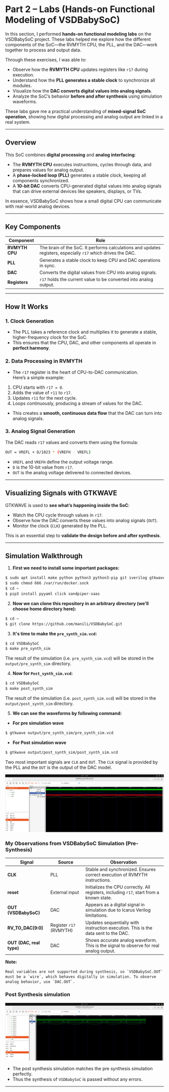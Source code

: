 # Part 2 – Labs (Hands-on Functional Modeling of VSDBabySoC)

In this section, I performed **hands-on functional modeling labs** on the VSDBabySoC project. These labs helped me explore how the different components of the SoC—the RVMYTH CPU, the PLL, and the DAC—work together to process and output data.

Through these exercises, I was able to:

- Observe how the **RVMYTH CPU** updates registers like `r17` during execution.  
- Understand how the **PLL generates a stable clock** to synchronize all modules.  
- Visualize how the **DAC converts digital values into analog signals**.  
- Analyze the SoC’s behavior **before and after synthesis** using simulation waveforms.

These labs gave me a practical understanding of **mixed-signal SoC operation**, showing how digital processing and analog output are linked in a real system.

---

## Overview

This SoC combines **digital processing** and **analog interfacing**:

- The **RVMYTH CPU** executes instructions, cycles through data, and prepares values for analog output.  
- A **phase-locked loop (PLL)** generates a stable clock, keeping all components synchronized.  
- A **10-bit DAC** converts CPU-generated digital values into analog signals that can drive external devices like speakers, displays, or TVs.

In essence, VSDBabySoC shows how a small digital CPU can communicate with real-world analog devices.

---

## Key Components

| Component | Role |
|-----------|------|
| **RVMYTH CPU** | The brain of the SoC. It performs calculations and updates registers, especially `r17` which drives the DAC. |
| **PLL** | Generates a stable clock to keep CPU and DAC operations in sync. |
| **DAC** | Converts the digital values from CPU into analog signals. |
| **Registers** | `r17` holds the current value to be converted into analog output. |

---

## How It Works

### 1. Clock Generation

- The PLL takes a reference clock and multiplies it to generate a stable, higher-frequency clock for the SoC.  
- This ensures that the CPU, DAC, and other components all operate in **perfect harmony**.

### 2. Data Processing in RVMYTH

- The `r17` register is the heart of CPU-to-DAC communication.  
Here’s a simple example:

1. CPU starts with `r17 = 0`.  
2. Adds the value of `r11` to `r17`.  
3. Updates `r11` for the next cycle.  
4. Loops continuously, producing a stream of values for the DAC.

- This creates a **smooth, continuous data flow** that the DAC can turn into analog signals.

### 3. Analog Signal Generation

The DAC reads `r17` values and converts them using the formula:

```bash
OUT = VREFL + D/1023 * (VREFH - VREFL)
```

- `VREFL` and `VREFH` define the output voltage range.  
- `D` is the 10-bit value from `r17`.  
- `OUT` is the analog voltage delivered to connected devices.

---

## Visualizing Signals with GTKWAVE

GTKWAVE is used to **see what’s happening inside the SoC**:

- Watch the CPU cycle through values in `r17`.  
- Observe how the DAC converts these values into analog signals (`OUT`).  
- Monitor the clock (`CLK`) generated by the PLL.  

This is an essential step to **validate the design before and after synthesis**.

---

## Simulation Walkthrough

  1. **First we need to install some important packages:**

  ```bash
  $ sudo apt install make python python3 python3-pip git iverilog gtkwave docker.io
  $ sudo chmod 666 /var/run/docker.sock
  $ cd ~
  $ pip3 install pyyaml click sandpiper-saas
  ```

  2. **Now we can clone this repository in an arbitrary directory (we'll choose home directory here):**

  ```bash
  $ cd ~
  $ git clone https://github.com/manili/VSDBabySoC.git

  ```
 3. **It's time to make the `pre_synth_sim.vcd`:**

  ```bash
  $ cd VSDBabySoC
  $ make pre_synth_sim

  ```
  
  The result of the simulation (i.e. `pre_synth_sim.vcd`) will be stored in the `output/pre_synth_sim` directory.

  4. **Now for `Post_synth_sim.vcd`:**

  ```bash
  $ cd VSDBabySoC
  $ make post_synth_sim
  ```

  The result of the simulation (i.e. `post_synth_sim.vcd`) will be stored in the `output/post_synth_sim` directory.

  5. **We can see the waveforms by following command:**

  - **For pre simulation wave** 

  ```bash
  $ gtkwave output/pre_synth_sim/pre_synth_sim.vcd
  ```
  - **For Post simulation wave**

  ```bash
  $ gtkwave output/post_synth_sim/post_synth_sim.vcd
  ```
  
  Two most important signals are `CLK` and `OUT`. The `CLK` signal is provided by the PLL and the `OUT` is the output of the DAC model. 

   ![pre_synth_sim](Screenshots/pre_synth_sim.jpg)

### My Observations from VSDBabySoC Simulation (Pre-Synthesis)

| Signal                  | Source                     | Observation                                                                                   |
|-------------------------|----------------------------|-----------------------------------------------------------------------------------------------|
| **CLK**                 | PLL                        | Stable and synchronized. Ensures correct execution of RVMYTH instructions.                  |
| **reset**               | External input             | Initializes the CPU correctly. All registers, including `r17`, start from a known state.    |
| **OUT (VSDBabySoC)**    | DAC                        | Appears as a digital signal in simulation due to Icarus Verilog limitations.                |
| **RV_TO_DAC[9:0]**      | Register `r17` (RVMYTH)  | Updates sequentially with instruction execution. This is the data sent to the DAC.          |
| **OUT (DAC, real type)** | DAC                        | Shows accurate analog waveform. This is the signal to observe for real analog output.        |

**Note:**
```tree  
Real variables are not supported during synthesis, so `VSDBabySoC.OUT` must be a `wire`, which behaves digitally in simulation. To observe analog behavior, use `DAC.OUT`.
```

### Post Synthesis simulation
![post_synth_sim](Screenshots/post_synth_sim.jpg)

- The post synthesis simulation matches the pre synthesis simulation perfectly.
- Thus the synthesis of `VSDBabySoC` is passed without any errors.

---
